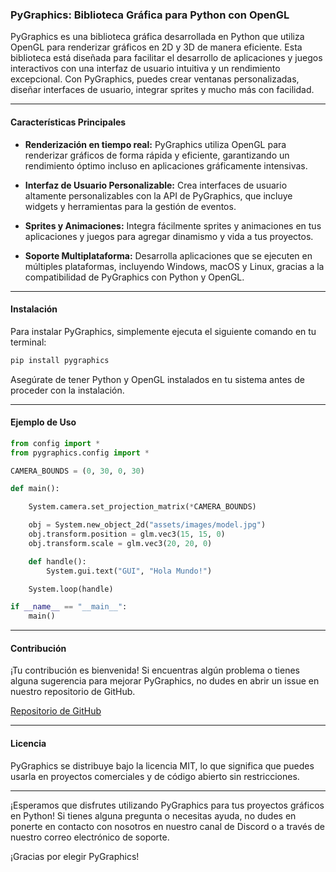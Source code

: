 ### PyGraphics: Biblioteca Gráfica para Python con OpenGL

PyGraphics es una biblioteca gráfica desarrollada en Python que utiliza OpenGL para renderizar gráficos en 2D y 3D de manera eficiente. Esta biblioteca está diseñada para facilitar el desarrollo de aplicaciones y juegos interactivos con una interfaz de usuario intuitiva y un rendimiento excepcional. Con PyGraphics, puedes crear ventanas personalizadas, diseñar interfaces de usuario, integrar sprites y mucho más con facilidad.

---

#### Características Principales

- **Renderización en tiempo real:** PyGraphics utiliza OpenGL para renderizar gráficos de forma rápida y eficiente, garantizando un rendimiento óptimo incluso en aplicaciones gráficamente intensivas.

- **Interfaz de Usuario Personalizable:** Crea interfaces de usuario altamente personalizables con la API de PyGraphics, que incluye widgets y herramientas para la gestión de eventos.

- **Sprites y Animaciones:** Integra fácilmente sprites y animaciones en tus aplicaciones y juegos para agregar dinamismo y vida a tus proyectos.

- **Soporte Multiplataforma:** Desarrolla aplicaciones que se ejecuten en múltiples plataformas, incluyendo Windows, macOS y Linux, gracias a la compatibilidad de PyGraphics con Python y OpenGL.

---

#### Instalación

Para instalar PyGraphics, simplemente ejecuta el siguiente comando en tu terminal:

```bash
pip install pygraphics
```

Asegúrate de tener Python y OpenGL instalados en tu sistema antes de proceder con la instalación.

---

#### Ejemplo de Uso

```python
from config import *
from pygraphics.config import *

CAMERA_BOUNDS = (0, 30, 0, 30)

def main(): 

    System.camera.set_projection_matrix(*CAMERA_BOUNDS)

    obj = System.new_object_2d("assets/images/model.jpg")
    obj.transform.position = glm.vec3(15, 15, 0)
    obj.transform.scale = glm.vec3(20, 20, 0)

    def handle():
        System.gui.text("GUI", "Hola Mundo!")

    System.loop(handle)

if __name__ == "__main__":
    main()

```

---

#### Contribución

¡Tu contribución es bienvenida! Si encuentras algún problema o tienes alguna sugerencia para mejorar PyGraphics, no dudes en abrir un issue en nuestro repositorio de GitHub.

[Repositorio de GitHub](https://github.com/devgrids/pygraphics)

---

#### Licencia

PyGraphics se distribuye bajo la licencia MIT, lo que significa que puedes usarla en proyectos comerciales y de código abierto sin restricciones.

---

¡Esperamos que disfrutes utilizando PyGraphics para tus proyectos gráficos en Python! Si tienes alguna pregunta o necesitas ayuda, no dudes en ponerte en contacto con nosotros en nuestro canal de Discord o a través de nuestro correo electrónico de soporte.

¡Gracias por elegir PyGraphics!
